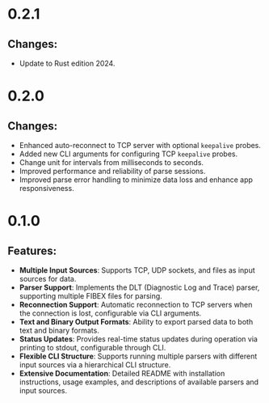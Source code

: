 # 0.2.1

## Changes:

* Update to Rust edition 2024.

# 0.2.0

## Changes:

* Enhanced auto-reconnect to TCP server with optional `keepalive` probes.
* Added new CLI arguments for configuring TCP `keepalive` probes.  
* Change unit for intervals from milliseconds to seconds.
* Improved performance and reliability of parse sessions.  
* Improved parse error handling to minimize data loss and enhance app responsiveness.  

# 0.1.0

## Features:

* **Multiple Input Sources**: Supports TCP, UDP sockets, and files as input sources for data.
* **Parser Support**: Implements the DLT (Diagnostic Log and Trace) parser, supporting multiple FIBEX files for parsing.
* **Reconnection Support**: Automatic reconnection to TCP servers when the connection is lost, configurable via CLI arguments.
* **Text and Binary Output Formats**: Ability to export parsed data to both text and binary formats.
* **Status Updates**: Provides real-time status updates during operation via printing to stdout, configurable through CLI.
* **Flexible CLI Structure**: Supports running multiple parsers with different input sources via a hierarchical CLI structure.
* **Extensive Documentation**: Detailed README with installation instructions, usage examples, and descriptions of available parsers and input sources.
